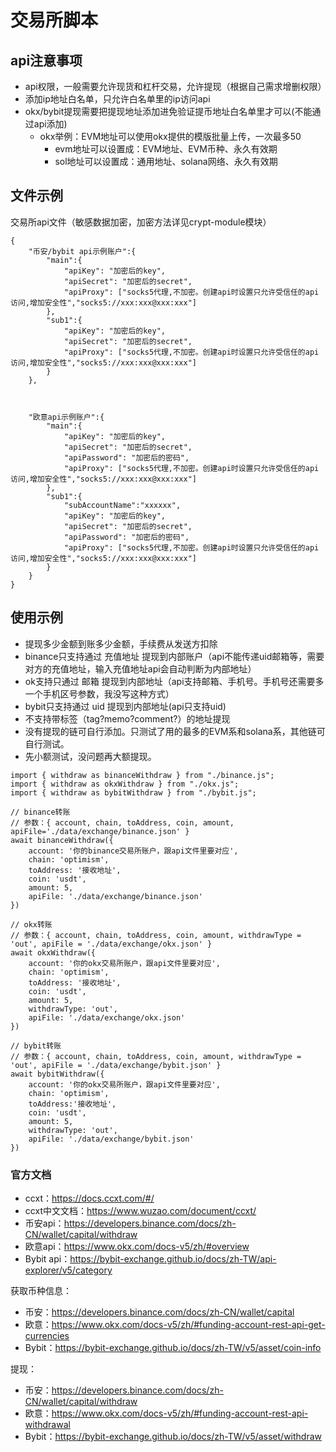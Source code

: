# 交易所脚本

## api注意事项

- api权限，一般需要允许现货和杠杆交易，允许提现（根据自己需求增删权限）
- 添加ip地址白名单，只允许白名单里的ip访问api
- okx/bybit提现需要把提现地址添加进免验证提币地址白名单里才可以(不能通过api添加)
    - okx举例：EVM地址可以使用okx提供的模版批量上传，一次最多50
        - evm地址可以设置成：EVM地址、EVM币种、永久有效期
        - sol地址可以设置成：通用地址、solana网络、永久有效期

## 文件示例

交易所api文件（敏感数据加密，加密方法详见crypt-module模块）
```
{
    "币安/bybit api示例账户":{
        "main":{
            "apiKey": "加密后的key",
            "apiSecret": "加密后的secret",
            "apiProxy": ["socks5代理,不加密。创建api时设置只允许受信任的api访问,增加安全性","socks5://xxx:xxx@xxx:xxx"]
        },
        "sub1":{
            "apiKey": "加密后的key",
            "apiSecret": "加密后的secret",
            "apiProxy": ["socks5代理,不加密。创建api时设置只允许受信任的api访问,增加安全性","socks5://xxx:xxx@xxx:xxx"]
        }
    },



    "欧意api示例账户":{
        "main":{
            "apiKey": "加密后的key",
            "apiSecret": "加密后的secret",
            "apiPassword": "加密后的密码",
            "apiProxy": ["socks5代理,不加密。创建api时设置只允许受信任的api访问,增加安全性","socks5://xxx:xxx@xxx:xxx"]
        },
        "sub1":{
            "subAccountName":"xxxxxx",
            "apiKey": "加密后的key",
            "apiSecret": "加密后的secret",
            "apiPassword": "加密后的密码",
            "apiProxy": ["socks5代理,不加密。创建api时设置只允许受信任的api访问,增加安全性","socks5://xxx:xxx@xxx:xxx"]
        }
    }
}
```


## 使用示例

- 提现多少金额到账多少金额，手续费从发送方扣除
- binance只支持通过 充值地址 提现到内部账户（api不能传递uid邮箱等，需要对方的充值地址，输入充值地址api会自动判断为内部地址）
- ok支持只通过 邮箱 提现到内部地址（api支持邮箱、手机号。手机号还需要多一个手机区号参数，我没写这种方式）
- bybit只支持通过 uid 提现到内部地址(api只支持uid)
- 不支持带标签（tag?memo?comment?）的地址提现
- 没有提现的链可自行添加。只测试了用的最多的EVM系和solana系，其他链可自行测试。
- 先小额测试，没问题再大额提现。

```
import { withdraw as binanceWithdraw } from "./binance.js";
import { withdraw as okxWithdraw } from "./okx.js";
import { withdraw as bybitWithdraw } from "./bybit.js";

// binance转账
// 参数：{ account, chain, toAddress, coin, amount, apiFile='./data/exchange/binance.json' }
await binanceWithdraw({
    account: '你的binance交易所账户，跟api文件里要对应',
    chain: 'optimism',
    toAddress: '接收地址',
    coin: 'usdt',
    amount: 5,
    apiFile: './data/exchange/binance.json'
})

// okx转账
// 参数：{ account, chain, toAddress, coin, amount, withdrawType = 'out', apiFile = './data/exchange/okx.json' }
await okxWithdraw({ 
    account: '你的okx交易所账户，跟api文件里要对应',
    chain: 'optimism',
    toAddress: '接收地址',
    coin: 'usdt',
    amount: 5,
    withdrawType: 'out',
    apiFile: './data/exchange/okx.json'
})

// bybit转账
// 参数：{ account, chain, toAddress, coin, amount, withdrawType = 'out', apiFile = './data/exchange/bybit.json' }
await bybitWithdraw({
    account: '你的okx交易所账户，跟api文件里要对应',
    chain: 'optimism',
    toAddress:'接收地址',
    coin: 'usdt',
    amount: 5,
    withdrawType: 'out',
    apiFile: './data/exchange/bybit.json'
})
```

### 官方文档
- ccxt：https://docs.ccxt.com/#/
- ccxt中文文档：https://www.wuzao.com/document/ccxt/
- 币安api：https://developers.binance.com/docs/zh-CN/wallet/capital/withdraw
- 欧意api：https://www.okx.com/docs-v5/zh/#overview
- Bybit api：https://bybit-exchange.github.io/docs/zh-TW/api-explorer/v5/category

获取币种信息：
- 币安：https://developers.binance.com/docs/zh-CN/wallet/capital
- 欧意：https://www.okx.com/docs-v5/zh/#funding-account-rest-api-get-currencies
- Bybit：https://bybit-exchange.github.io/docs/zh-TW/v5/asset/coin-info

提现：
- 币安：https://developers.binance.com/docs/zh-CN/wallet/capital/withdraw
- 欧意：https://www.okx.com/docs-v5/zh/#funding-account-rest-api-withdrawal
- Bybit：https://bybit-exchange.github.io/docs/zh-TW/v5/asset/withdraw

